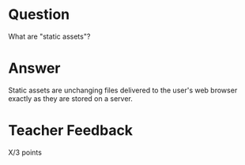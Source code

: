 # Question

What are "static assets"?

# Answer
Static assets are unchanging files delivered to the user's web browser exactly as they are stored on a server. 

# Teacher Feedback

X/3 points